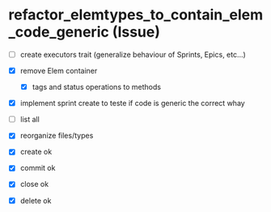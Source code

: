 # refactor_elemtypes_to_contain_elem_code_generic (Issue)

- [ ] create executors trait (generalize behaviour of Sprints, Epics, etc...)
- [x] remove Elem container
    - [x] tags and status operations to methods
- [x] implement sprint create to teste if code is generic the correct whay

- [ ] list all
- [x] reorganize files/types
- [x] create ok
- [x] commit ok
- [x] close ok
- [x] delete ok
